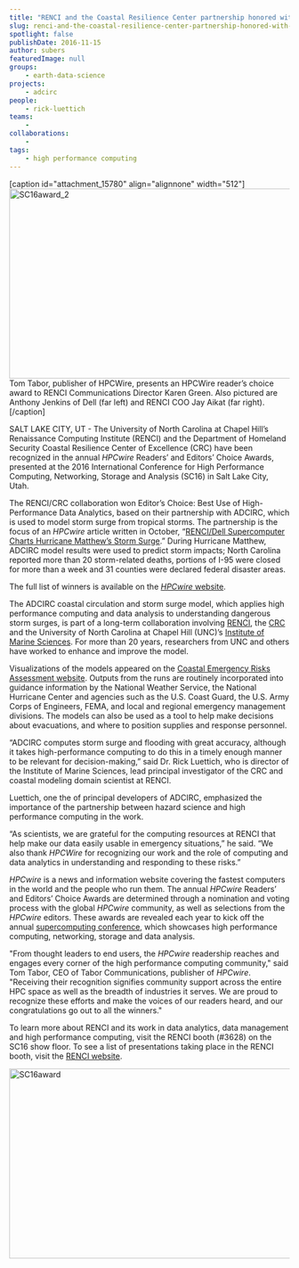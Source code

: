 ```yaml
---
title: "RENCI and the Coastal Resilience Center partnership honored with 2016 HPCwire Editors’ Choice Award"
slug: renci-and-the-coastal-resilience-center-partnership-honored-with-2016-hpcwire-editors-choice-award
spotlight: false
publishDate: 2016-11-15
author: subers
featuredImage: null
groups:
    - earth-data-science
projects:
    - adcirc
people:
    - rick-luettich
teams: 
    - 
collaborations:
    - 
tags:
    - high performance computing
---
```

[caption id="attachment_15780" align="alignnone" width="512"]<a href="https://renci.org/wp-content/uploads/2016/11/SC16award_2.jpg"><img class="wp-image-15780 size-full" src="https://renci.org/wp-content/uploads/2016/11/SC16award_2.jpg" alt="SC16award_2" width="512" height="341" /></a> Tom Tabor, publisher of HPCWire, presents an HPCWire reader’s choice award to RENCI Communications Director Karen Green. Also pictured are Anthony Jenkins of Dell (far left) and RENCI COO Jay Aikat (far right).[/caption]

SALT LAKE CITY, UT - The University of North Carolina at Chapel Hill’s Renaissance Computing Institute (RENCI) and the Department of Homeland Security Coastal Resilience Center of Excellence (CRC) have been recognized in the annual <em>HPCwire</em> Readers’ and Editors’ Choice Awards, presented at the 2016 International Conference for High Performance Computing, Networking, Storage and Analysis (SC16) in Salt Lake City, Utah.<!--more-->

The RENCI/CRC collaboration won Editor’s Choice: Best Use of High-Performance Data Analytics, based on their partnership with ADCIRC, which is used to model storm surge from tropical storms. The partnership is the focus of an <em>HPCwire</em> article written in October, “<a href="https://www.hpcwire.com/2016/10/06/renci-dell-supercomputer-charts-hurricane-matthews-storm-surge/">RENCI/Dell Supercomputer Charts Hurricane Matthew’s Storm Surge</a>.” During Hurricane Matthew, ADCIRC model results were used to predict storm impacts; North Carolina reported more than 20 storm-related deaths, portions of I-95 were closed for more than a week and 31 counties were declared federal disaster areas.

The full list of winners is available on the <a href="https://www.hpcwire.com/"><em>HPCwire</em> website</a>.

The ADCIRC coastal circulation and storm surge model, which applies high performance computing and data analysis to understanding dangerous storm surges, is part of a long-term collaboration involving <a href="https://www.renci.org/">RENCI</a>, the <a href="http://coastalresiliencecenter.unc.edu/">CRC</a> and the University of North Carolina at Chapel Hill (UNC)’s <a href="http://ims.unc.edu/">Institute of Marine Sciences</a>. For more than 20 years, researchers from UNC and others have worked to enhance and improve the model.

Visualizations of the models appeared on the <a href="http://nc-cera.renci.org/">Coastal Emergency Risks Assessment website</a>. Outputs from the runs are routinely incorporated into guidance information by the National Weather Service, the National Hurricane Center and agencies such as the U.S. Coast Guard, the U.S. Army Corps of Engineers, FEMA, and local and regional emergency management divisions. The models can also be used as a tool to help make decisions about evacuations, and where to position supplies and response personnel.

“ADCIRC computes storm surge and flooding with great accuracy, although it takes high-performance computing to do this in a timely enough manner to be relevant for decision-making,” said Dr. Rick Luettich, who is director of the Institute of Marine Sciences, lead principal investigator of the CRC and coastal modeling domain scientist at RENCI.

Luettich, one the of principal developers of ADCIRC, emphasized the importance of the partnership between hazard science and high performance computing in the work.

“As scientists, we are grateful for the computing resources at RENCI that help make our data easily usable in emergency situations,” he said. “We also thank <em>HPCWire</em> for recognizing our work and the role of computing and data analytics in understanding and responding to these risks.”

<em>HPCwire</em> is a news and information website covering the fastest computers in the world and the people who run them. The annual <em>HPCwire</em> Readers’ and Editors’ Choice Awards are determined through a nomination and voting process with the global <em>HPCwire</em> community, as well as selections from the <em>HPCwire</em> editors. These awards are revealed each year to kick off the annual <a href="http://sc16.supercomputing.org/">supercomputing conference</a>, which showcases high performance computing, networking, storage and data analysis.

"From thought leaders to end users, the <em>HPCwire</em> readership reaches and engages every corner of the high performance computing community," said Tom Tabor, CEO of Tabor Communications, publisher of <em>HPCwire</em>. "Receiving their recognition signifies community support across the entire HPC space as well as the breadth of industries it serves. We are proud to recognize these efforts and make the voices of our readers heard, and our congratulations go out to all the winners."

To learn more about RENCI and its work in data analytics, data management and high performance computing, visit the RENCI booth (#3628) on the SC16 show floor. To see a list of presentations taking place in the RENCI booth, visit the <a href="https://renci.org/sc-16-renci-booth-schedule/">RENCI website</a>.

<a href="https://renci.org/wp-content/uploads/2016/11/SC16award.jpg"><img class="wp-image-15781 size-full alignnone" src="https://renci.org/wp-content/uploads/2016/11/SC16award.jpg" alt="SC16award" width="512" height="341" /></a>
